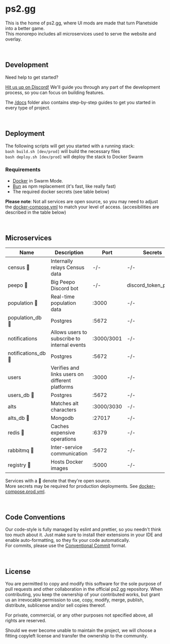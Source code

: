 # ps2.gg

This is the home of ps2.gg, where UI mods are made that turn Planetside into a better game.<br>
This monorepo includes all microservices used to serve the website and overlay.

<br>

## Development

Need help to get started?

[Hit us up on Discord!](https://discord.gg/8MvTaUQM2E) We'll guide you through any part of the development process, so you can focus on building features.
<br>

The [/docs](/docs) folder also contains step-by-step guides to get you started in every type of project.

<br>

## Deployment

The following scripts will get you started with a running stack:
<br>
`bash build.sh [dev/prod]` will build the necessary files
<br>
`bash deploy.sh [dev/prod]` will deploy the stack to Docker Swarm
<br>

### Requirements

- [Docker](https://www.docker.com/) in Swarm Mode.
- [Bun](https://bun.sh/docs/cli/install) as npm replacement (it's fast, like really fast)
- The required docker secrets (see table below)
  <br>

**Please note**: Not all services are open source, so you may need to adjust the [docker-compose.yml](/docker/compose/out/docker-compose.dev.out.yml) to match your level of access. (accesibilities are described in the table below)

<br>

## Microservices

| Name                | Description                                     | Port       | Secrets             |
| ------------------- | ----------------------------------------------- | ---------- | ------------------- |
| census 🔹           | Internally relays Census data                   | -/-        | -/-                 |
| peepo 🔹            | Big Peepo Discord bot                           | -/-        | discord_token_peepo |
| population 🔹       | Real-time population data                       | :3000      | -/-                 |
| population_db 🔹    | Postgres                                        | :5672      | -/-                 |
| notifications       | Allows users to subscribe to internal events    | :3000/3001 | -/-                 |
| notifications_db 🔹 | Postgres                                        | :5672      | -/-                 |
| users               | Verifies and links users on different platforms | :3000      | -/-                 |
| users_db 🔹         | Postgres                                        | :5672      | -/-                 |
| alts                | Matches alt characters                          | :3000/3030 | -/-                 |
| alts_db 🔹          | Mongodb                                         | :27017     | -/-                 |
| redis 🔹            | Caches expensive operations                     | :6379      | -/-                 |
| rabbitmq 🔹         | Inter-service communication                     | :5672      | -/-                 |
| registry 🔹         | Hosts Docker images                             | :5000      | -/-                 |

Services with a 🔹 denote that they're open source.<br>
More secrets may be required for production deployments. See [docker-compose.prod.yml](/docker/compose/out/docker-compose.prod.out.yml).

<br>

## Code Conventions

Our code-style is fully managed by eslint and prettier, so you needn't think too much about it. Just make sure to install their extensions in your IDE and enable auto-formatting, so they fix your code automatically.
<br>
For commits, please use the [Conventional Commit](https://www.conventionalcommits.org/en/v1.0.0/) format.

<br>

## License

You are permitted to copy and modify this software for the sole purpose of pull requests and other collaboration in the official ps2.gg repository. When contributing, you keep the ownership of your contributed works, but grant us an irrevocable permission to use, copy, modify, merge, publish, distribute, sublicense and/or sell copies thereof.

For private, commercial, or any other purposes not specified above, all rights are reserved.

Should we ever become unable to maintain the project, we will choose a fitting copyleft license and transfer the ownership to the community.
